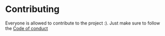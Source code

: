 # Contributing

Everyone is allowed to contribute to the project :). Just make sure to follow the [Code of conduct](CODE_OF_CONDUCT.md)

